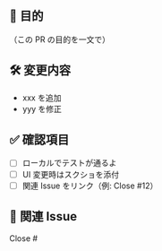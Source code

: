 ## 🧩 目的

（この PR の目的を一文で）

## 🛠 変更内容

- xxx を追加
- yyy を修正

## ✅ 確認項目

- [ ] ローカルでテストが通るよ
- [ ] UI 変更時はスクショを添付
- [ ] 関連 Issue をリンク（例: Close #12）

## 🔗 関連 Issue

Close #
